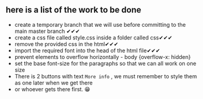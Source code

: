 ## here is a list of the work to be done
- create a temporary branch that we will use before committing to the main master branch ✔✔✔
- create a css file called style.css inside a folder called css✔✔✔
- remove the provided css in the html✔✔✔
- import the required font into the head of the html file✔✔✔
- prevent elements to overflow horizontally - body {overflow-x: hidden}
- set the base font-size for the paragraphs so that we can all work on one size
- There is 2 buttons with text `More info` , we must remember to style them as one later when we get there
- or whoever gets there first.
😁